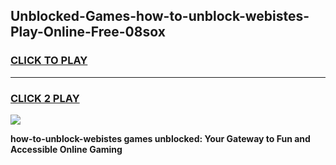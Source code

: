 
## Unblocked-Games-how-to-unblock-webistes-Play-Online-Free-08sox
<h3>
<a href="https://premium76.site?title=how-to-unblock-webistes&ref=26A">CLICK TO PLAY</a></h3>
<hr>

<h3>
<a href="https://premium76.site?title=how-to-unblock-webistes&ref=26A">CLICK 2 PLAY</a>
  
</h3>

<a href="https://premium76.site?title=how-to-unblock-webistes&ref=26A"><img src="https://clearcache.store/games.png"></a>


**how-to-unblock-webistes games unblocked: Your Gateway to Fun and Accessible Online Gaming**
